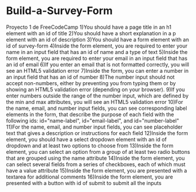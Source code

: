 # Build-a-Survey-Form
Proyecto 1 de FreeCodeCamp
1)You should have a page title in an h1 element with an id of title
2)You should have a short explanation in a p element with an id of description
3)You should have a form element with an id of survey-form
4)Inside the form element, you are required to enter your name in an input field that has an id of name and a type of text
5)Inside the form element, you are required to enter your email in an input field that has an id of email
6)If you enter an email that is not formatted correctly, you will see an HTML5 validation error
7)Inside the form, you can enter a number in an input field that has an id of number
8)The number input should not accept non-numbers, either by preventing you from typing them or by showing an HTML5 validation error (depending on your browser).
9)If you enter numbers outside the range of the number input, which are defined by the min and max attributes, you will see an HTML5 validation error
10)For the name, email, and number input fields, you can see corresponding label elements in the form, that describe the purpose of each field with the following ids: id="name-label", id="email-label", and id="number-label"
11)For the name, email, and number input fields, you can see placeholder text that gives a description or instructions for each field
12)Inside the form element, you should have a select dropdown element with an id of dropdown and at least two options to choose from
13)Inside the form element, you can select an option from a group of at least two radio buttons that are grouped using the name attribute
14)Inside the form element, you can select several fields from a series of checkboxes, each of which must have a value attribute
15)Inside the form element, you are presented with a textarea for additional comments
16)Inside the form element, you are presented with a button with id of submit to submit all the inputs
